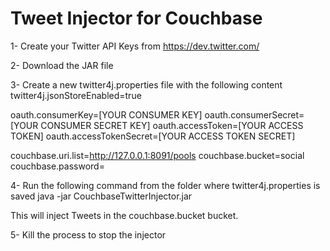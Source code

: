 Tweet Injector for Couchbase
==========================

1- Create your Twitter API Keys from https://dev.twitter.com/

2- Download the JAR file

3- Create a new twitter4j.properties file with the following content
twitter4j.jsonStoreEnabled=true

oauth.consumerKey=[YOUR CONSUMER KEY]
oauth.consumerSecret=[YOUR CONSUMER SECRET KEY]
oauth.accessToken=[YOUR ACCESS TOKEN]
oauth.accessTokenSecret=[YOUR ACCESS TOKEN SECRET]

couchbase.uri.list=http://127.0.0.1:8091/pools
couchbase.bucket=social
couchbase.password=


4- Run the following command from the folder where twitter4j.properties is saved
java -jar CouchbaseTwitterInjector.jar

This will inject Tweets in the  couchbase.bucket bucket.

5- Kill the process to stop the injector

